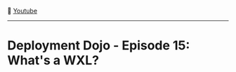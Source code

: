 :movie_camera: [Youtube](https://www.youtube.com/watch?v=sLk0IRXUiA4)

<hr/>

# Deployment Dojo - Episode 15: What's a WXL?

